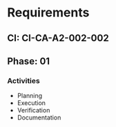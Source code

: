 # Requirements

## CI: CI-CA-A2-002-002
## Phase: 01

### Activities
- Planning
- Execution
- Verification
- Documentation
